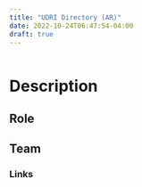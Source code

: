 ```yaml
---
title: "UDRI Directory (AR)"
date: 2022-10-24T06:47:54-04:00
draft: true
---
```


![]()

# Description

## Role

## Team

### Links